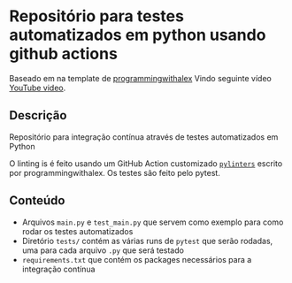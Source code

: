 # Repositório para testes automatizados em python usando github actions

Baseado em na template de [programmingwithalex](https://github.com/programmingwithalex)
Vindo seguinte vídeo [YouTube video](https://www.youtube.com/watch?v=rY-igT2N8zU&list=PL0dOL8Z7pG3J6t1pqRQiNarBGY-ZnIJcq&index=2).

## Descrição
Repositório para integração contínua através de testes automatizados em Python

O linting is é feito usando um GitHub Action customizado [`pylinters`](https://github.com/marketplace/actions/pylinters) escrito por programmingwithalex. 
Os testes são feito pelo pytest.

## Conteúdo

* Arquivos `main.py` e `test_main.py` que servem como exemplo para como rodar os testes automatizados
* Diretório `tests/` contém as várias runs de `pytest` que serão rodadas, uma para cada arquivo `.py` que será testado
* `requirements.txt` que contém os packages necessários para a integração contínua
